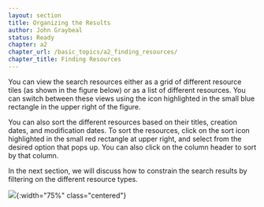 ```yaml
---
layout: section
title: Organizing the Results
author: John Graybeal
status: Ready
chapter: a2
chapter_url: /basic_topics/a2_finding_resources/
chapter_title: Finding Resources
---
```


You can view the search resources either as a grid of different resource tiles (as shown in the figure below) or as a list of different resources. You can switch between these views using the icon highlighted in the small blue rectangle in the upper right of the figure. 

You can also sort the different resources based on their titles, creation dates, and modification dates. To sort the resources, click on the sort icon highlighted in the small red rectangle at upper right, and select from the desired option that pops up. You can also click on the column header to sort by that column.

In the next section, we will discuss how to constrain the search results by filtering on the different resource types.


![](https://github.com/metadatacenter/cedar-manual/raw/master/docs/assets/imgs/sort.png){:width="75%" class="centered"}

